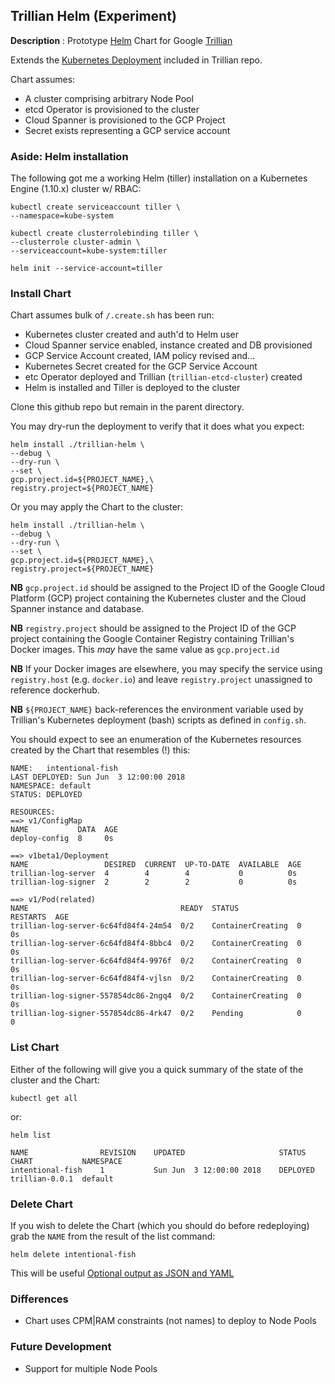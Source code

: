 ## Trillian Helm (Experiment) ##

**Description**
: Prototype [Helm](https://github.com/kubernetes/helm) Chart for Google [Trillian](github.com/google/trillian)

Extends the [Kubernetes Deployment](https://github.com/google/trillian/tree/master/examples/deployment/kubernetes) included in Trillian repo.

Chart assumes:
* A cluster comprising arbitrary Node Pool
* etcd Operator is provisioned to the cluster
* Cloud Spanner is provisioned to the GCP Project
* Secret exists representing a GCP service account

### Aside: Helm installation ###
The following got me a working Helm (tiller) installation on a Kubernetes Engine (1.10.x) cluster w/ RBAC:
```
kubectl create serviceaccount tiller \
--namespace=kube-system

kubectl create clusterrolebinding tiller \
--clusterrole cluster-admin \
--serviceaccount=kube-system:tiller

helm init --service-account=tiller
```

### Install Chart ###

Chart assumes bulk of `/.create.sh` has been run:
* Kubernetes cluster created and auth'd to Helm user
* Cloud Spanner service enabled, instance created and DB provisioned
* GCP Service Account created, IAM policy revised and...
* Kubernetes Secret created for the GCP Service Account
* etc Operator deployed and Trillian (`trillian-etcd-cluster`) created
* Helm is installed and Tiller is deployed to the cluster

Clone this github repo but remain in the parent directory.

You may dry-run the deployment to verify that it does what you expect:

```
helm install ./trillian-helm \
--debug \
--dry-run \
--set \
gcp.project.id=${PROJECT_NAME},\
registry.project=${PROJECT_NAME}
```

Or you may apply the Chart to the cluster:

```
helm install ./trillian-helm \
--debug \
--dry-run \
--set \
gcp.project.id=${PROJECT_NAME},\
registry.project=${PROJECT_NAME}
```
**NB** `gcp.project.id` should be assigned to the Project ID of the Google Cloud Platform (GCP) project containing the Kubernetes cluster and the Cloud Spanner instance and database.

**NB** `registry.project` should be assigned to the Project ID of the GCP project containing the Google Container Registry containing Trillian's Docker images. This *may* have the same value as `gcp.project.id`

**NB** If your Docker images are elsewhere, you may specify the service using `registry.host` (e.g. `docker.io`) and leave `registry.project` unassigned to reference dockerhub.

**NB** `${PROJECT_NAME}` back-references the environment variable used by Trillian's Kubernetes deployment (bash) scripts as defined in `config.sh`. 

You should expect to see an enumeration of the Kubernetes resources created by the Chart that resembles (!) this:
```
NAME:   intentional-fish
LAST DEPLOYED: Sun Jun  3 12:00:00 2018
NAMESPACE: default
STATUS: DEPLOYED

RESOURCES:
==> v1/ConfigMap
NAME           DATA  AGE
deploy-config  8     0s

==> v1beta1/Deployment
NAME                 DESIRED  CURRENT  UP-TO-DATE  AVAILABLE  AGE
trillian-log-server  4        4        4           0          0s
trillian-log-signer  2        2        2           0          0s

==> v1/Pod(related)
NAME                                  READY  STATUS             RESTARTS  AGE
trillian-log-server-6c64fd84f4-24m54  0/2    ContainerCreating  0         0s
trillian-log-server-6c64fd84f4-8bbc4  0/2    ContainerCreating  0         0s
trillian-log-server-6c64fd84f4-9976f  0/2    ContainerCreating  0         0s
trillian-log-server-6c64fd84f4-vjlsn  0/2    ContainerCreating  0         0s
trillian-log-signer-557854dc86-2ngq4  0/2    ContainerCreating  0         0s
trillian-log-signer-557854dc86-4rk47  0/2    Pending            0         0
```

### List Chart ###
Either of the following will give you a quick summary of the state of the cluster and the Chart:
```
kubectl get all
```
or:
```
helm list

NAME            	REVISION	UPDATED                 	STATUS  	CHART         	NAMESPACE
intentional-fish	1       	Sun Jun  3 12:00:00 2018	DEPLOYED	trillian-0.0.1	default 
```

### Delete Chart ###
If you wish to delete the Chart (which you should do before redeploying) grab the `NAME` from the result of the list command:
```
helm delete intentional-fish
```
This will be useful [Optional output as JSON and YAML](https://github.com/seaneagan/helm/commit/b215e72eade80554bb6b084ee4631151913e3c62)

### Differences ###

* Chart uses CPM|RAM constraints (not names) to deploy to Node Pools

### Future Development ###

* Support for multiple Node Pools
